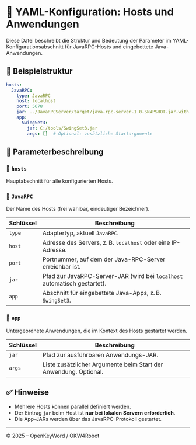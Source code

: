 # 🧩 YAML-Konfiguration: Hosts und Anwendungen

Diese Datei beschreibt die Struktur und Bedeutung der Parameter im YAML-Konfigurationsabschnitt für JavaRPC-Hosts und eingebettete Java-Anwendungen.

## 📁 Beispielstruktur

```yaml
hosts:
  JavaRPC:
    type: JavaRPC
    host: localhost
    port: 5678
    jar: ../JavaRPCServer/target/java-rpc-server-1.0-SNAPSHOT-jar-with-dependencies.jar
    app:
      SwingSet3:
        jar: C:/tools/SwingSet3.jar
        args: []  # Optional: zusätzliche Startargumente
```

## 🧾 Parameterbeschreibung

### 🔹 `hosts`
Hauptabschnitt für alle konfigurierten Hosts.

### 🔹 `JavaRPC`
Der Name des Hosts (frei wählbar, eindeutiger Bezeichner).

| Schlüssel     | Beschreibung                                                                 |
|---------------|------------------------------------------------------------------------------|
| `type`        | Adaptertyp, aktuell `JavaRPC`.                                               |
| `host`        | Adresse des Servers, z. B. `localhost` oder eine IP-Adresse.                 |
| `port`        | Portnummer, auf dem der Java-RPC-Server erreichbar ist.                      |
| `jar`         | Pfad zur JavaRPC-Server-JAR (wird bei `localhost` automatisch gestartet).    |
| `app`         | Abschnitt für eingebettete Java-Apps, z. B. `SwingSet3`.                     |

### 🔹 `app`
Untergeordnete Anwendungen, die im Kontext des Hosts gestartet werden.

| Schlüssel     | Beschreibung                                                                |
|---------------|-----------------------------------------------------------------------------|
| `jar`         | Pfad zur ausführbaren Anwendungs-JAR.                                       |
| `args`        | Liste zusätzlicher Argumente beim Start der Anwendung. Optional.           |

## ✅ Hinweise

- Mehrere Hosts können parallel definiert werden.
- Der Eintrag `jar` beim Host ist **nur bei lokalen Servern erforderlich**.
- Die App-JARs werden über das JavaRPC-Protokoll gestartet.

---

© 2025 – OpenKeyWord / OKW4Robot
